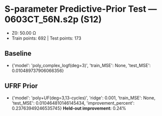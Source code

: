 # S-parameter Predictive-Prior Test — 0603CT_56N.s2p (S12)
- Z0: 50.00 Ω
- Train points: 692  |  Test points: 173

## Baseline
- {'model': 'poly_complex_logf(deg=3)', 'train_MSE': None, 'test_MSE': 0.010489737906066356}

## UFRF Prior
- {'model': 'poly+UF(deg=3,13-cycles)', 'ridge': 0.001, 'train_MSE': None, 'test_MSE': 0.010464810146145434, 'improvement_percent': 0.23763949246535745}
**Held-out improvement:** 0.24%